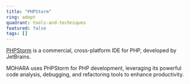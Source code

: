 ```yaml
---
title: "PHPStorm"
ring: adopt
quadrant: tools-and-techniques
featured: false
tags: []
---
```


[PHPStorm](https://www.jetbrains.com/phpstorm/) is a commercial, cross-platform IDE for PHP, developed by JetBrains.

MOHARA uses PHPStorm for PHP development, leveraging its powerful code analysis, debugging, and refactoring tools to enhance productivity.
